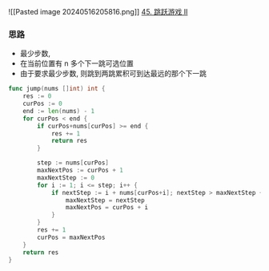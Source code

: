![[Pasted image 20240516205816.png]]
[45. 跳跃游戏 II](https://leetcode.cn/problems/jump-game-ii/)

### 思路
- 最少步数,
- 在当前位置有 n 多个下一跳可选位置
- 由于要求最少步数, 则跳到两跳累积可到达最远的那个下一跳

```go
func jump(nums []int) int {
	res := 0
	curPos := 0
	end := len(nums) - 1
	for curPos < end {
		if curPos+nums[curPos] >= end {
			res += 1
			return res
		}

		step := nums[curPos]
		maxNextPos := curPos + 1
		maxNextStep := 0
		for i := 1; i <= step; i++ {
			if nextStep := i + nums[curPos+i]; nextStep > maxNextStep {
				maxNextStep = nextStep
				maxNextPos = curPos + i
			}
		}
		res += 1
		curPos = maxNextPos
	}
	return res
}
```
